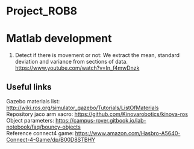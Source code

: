 # Project_ROB8


# Matlab development
1. Detect if there is movement or not:
We extract the mean, standard deviation and variance from sections of data. https://www.youtube.com/watch?v=In_f4mwDnzk


## Useful links
  Gazebo materials list: http://wiki.ros.org/simulator_gazebo/Tutorials/ListOfMaterials <br/>
  Repository jaco arm xacro: https://github.com/Kinovarobotics/kinova-ros <br/>
  Object parameters: https://campus-rover.gitbook.io/lab-notebook/faq/bouncy-objects <br/>
  Reference connect4 game: https://www.amazon.com/Hasbro-A5640-Connect-4-Game/dp/B00D8STBHY
